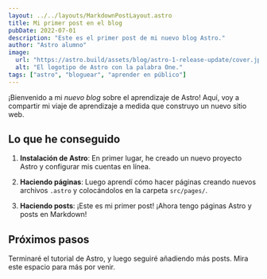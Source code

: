 ```yaml
---
layout: ../../layouts/MarkdownPostLayout.astro
title: Mi primer post en el blog
pubDate: 2022-07-01
description: "Este es el primer post de mi nuevo blog Astro."
author: "Astro alumno"
image:
  url: "https://astro.build/assets/blog/astro-1-release-update/cover.jpeg"
  alt: "El logotipo de Astro con la palabra One."
tags: ["astro", "bloguear", "aprender en público"]
---
```


¡Bienvenido a mi _nuevo blog_ sobre el aprendizaje de Astro! Aquí, voy a compartir mi viaje de aprendizaje a medida que construyo un nuevo sitio web.

## Lo que he conseguido

1. **Instalación de Astro**: En primer lugar, he creado un nuevo proyecto Astro y configurar mis cuentas en línea.

2. **Haciendo páginas**: Luego aprendí cómo hacer páginas creando nuevos archivos `.astro` y colocándolos en la carpeta `src/pages/`.

3. **Haciendo posts**: ¡Este es mi primer post! ¡Ahora tengo páginas Astro y posts en Markdown!

## Próximos pasos

Terminaré el tutorial de Astro, y luego seguiré añadiendo más posts. Mira este espacio para más por venir.

